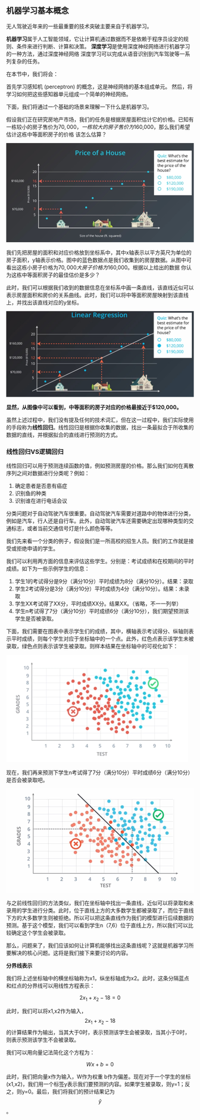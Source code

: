 ## 机器学习基本概念

无人驾驶近年来的一些最重要的技术突破主要来自于机器学习。

**机器学习**属于人工智能领域，它让计算机通过数据而不是依赖于程序员设定的规则、条件来进行判断、计算和决策。
**深度学习**是使用深度神经网络进行机器学习的一种方法，通过深度神经网络 深度学习可以完成从语音识别到汽车驾驶等一系列复杂的任务。


在本节中，我们将会：

首先学习感知机 (perceptron) 的概念，这是神经网络的基本组成单元。
然后，将学习如何把这些感知器单元组成一个简单的神经网络。


下面，我们将通过一个基础的场景来理解一下什么是机器学习。

假设我们正在研究房地产市场，我们的任务是根据房屋面积估计它的价格。已知有一栋较小的房子售价为$70,000，一栋较大的房子售价为$160,000，那么我们希望估计这栋中等面积房子的价格 该怎么估算？

![](/assets/91.jpg)

我们先把房屋的面积和对应价格放到坐标系中，其中x轴表示以平方英尺为单位的房子面积，y轴表示价格。图中的蓝色数据点是我们收集到的房屋数据。从图中可看出这栋小房子价格为$70,000  大房子价格为$160,000。根据以上给出的数据 你认为这栋中等面积房子的最佳估价是多少？

此时，我们可以根据我们收到的数据信息在坐标系中画一条直线，该直线近似可以表示房屋面积和房价的关系曲线。此时，我们可以将中等面积房屋映射到该直线上，并找出该直线对应的y坐标。

![](/assets/92.jpg)

**显然，从图像中可以看到，中等面积的房子对应的价格最接近于$120,000。**

虽然上述过程中，我们没有提及任何的技术词汇，但在这一过程中，我们实际使用的手段称为**线性回归**。线性回归是根据你收集的数据，找出一条最拟合于所收集的数据的直线，并根据拟合的直线进行预测的方式。


### 线性回归VS逻辑回归

线性回归可以用于预测连续函数的值，例如预测房屋的价格。那么我们如何在离散序列之间对数据进行分类呢？例如：

1. 确定患者是否患有癌症
2. 识别鱼的种类
3. 识别谁在进行电话会议

分类问题对于自动驾驶汽车很重要。自动驾驶汽车需要对道路中的物体进行分类，例如是汽车，行人还是自行车。此外，自动驾驶汽车还需要确定出现哪种类型的交通标志，或者当前交通信号灯是什么颜色等等。

我们先来看一个分类的例子，假设我们是一所高校的招生人员。我们的工作就是接受或拒绝申请的学生。

我们可以利用两方面的信息来评估这些学生。分别是：考试成绩和在校期间的平时成绩。如下为一些示例学生的信息：

1. 学生1的考试得分是9分（满分10分）平时成绩为8分（满分10分）。结果：录取
2. 学生2考试得分是3分（满分10分）平时成绩为4分（满分10分）。结果：未录取
3. 学生XX考试得了XX分，平时成绩XX分。结果XX。（省略，不一一列举）
4. 学生n考试得了7分（满分10分）平时成绩6分（满分10分），我们期望预测该学生是否被录取。


下面，我们需要在图表中表示学生们的成绩，其中，横轴表示考试得分、纵轴则表示平时成绩，则每个学生对应于坐标轴中的一个点。此外，红色点表示该学生未被录取，绿色点则表示该学生被录取。则样本结果在坐标轴中的可视化如下：

![](/assets/93.jpg)

现在，我们再来预测下学生n考试得了7分（满分10分）平时成绩6分（满分10分）是否会被录取吧。

![](/assets/94.jpg)

与之前线性回归的方法类似，我们在坐标轴中找出一条直线，近似可以将录取和未录用的学生进行分类。此时，位于直线上方的大多数学生都被录取了，而位于直线下方的大多数学生则被拒绝。所以可以把这条直线作为我们的模型进行后续数据的预测。基于这个模型，我们可以看到学生n（7,6）位于直线上方，所以我们可以比较确定这个学生会被录取。

那么，问题来了，我们应该如何让计算机能够找出这条直线呢？这就是机器学习所要解决的核心问题。这将是我们接下来要讨论的内容。

**分界线表示**

我们将上述坐标轴中的横坐标轴称为x1，纵坐标轴成为x2。此时，这条分隔蓝点和红点的分界线可以用线性方程表示：

$$
2x_1+x_2-18=0
$$

此时，我们可以将x1,x2作为输入，$$2x_1+x_2-18$$的计算结果作为输出，当其大于0时，表示预测该学生会被录取，当其小于0时，则表示预测该学生不会被录取。

我们可以用向量记法简化这个方程为：

$$
Wx+b=0
$$

此时，我们把向量x作为输入，W作为权重 b作为偏差。现在对于一个学生的坐标 (x1,x2)，我们用一个标签y表示我们要预测的内容。如果学生被录取，则y=1；反之，则y=0。最后，我们将我们的预计结果记为$$\hat{y}$$。





















